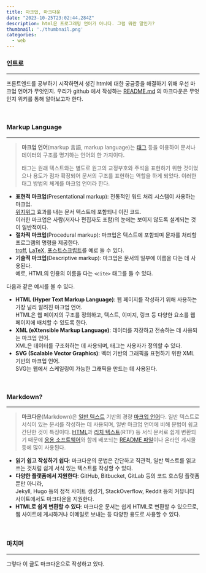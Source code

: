 ```yaml
---
title: 마크업, 마크다운
date: "2023-10-25T23:02:44.284Z"
description: html은 프로그래밍 언어가 아니다. 그럼 뭐란 말인가?
thumbnail: './thumbnail.png'
categories:
  - web
---
```


### 인트로
---
프론트엔드를 공부하기 시작하면서 생긴 html에 대한 궁금증을 해결하기 위해 우선 마크업 언어가 무엇인지. 우리가 github 에서 작성하는 [README.md](http://README.md) 의 마크다운은 무엇인지 위키를 통해 알아보고자 한다.

<br>

### Markup Language
---
> **마크업 언어**(markup 言語, markup language)는 [태그](https://ko.wikipedia.org/wiki/%ED%83%9C%EA%B7%B8_(%EC%A0%95%EB%B3%B4)) 등을 이용하여 문서나 데이터의 구조를 명기하는 언어의 한 가지이다.
> 
> 태그는 원래 텍스트와는 별도로 원고의 교정부호와 주석을 표현하기 위한 것이었으나 용도가 점차 확장되어 문서의 구조를 표현하는 역할을 하게 되었다. 이러한 태그 방법의 체계를 마크업 언어라 한다.

- **표현적 마크업**(Presentational markup): 전통적인 워드 처리 시스템이 사용하는 마크업. <br/>[위지위그](https://ko.wikipedia.org/wiki/%EC%9C%84%EC%A7%80%EC%9C%84%EA%B7%B8) 효과를 내는 문서 텍스트에 포함되니 이진 코드. <br/>이러한 마크업은 사람(저자나 편집자도 포함)의 눈에는 보이지 않도록 설계되는 것이 일반적이다.
- **절차적 마크업**(Procedural markup): 마크업은 텍스트에 포함되며 문자를 처리할 프로그램의 명령을 제공한다. <br/>[troff](https://ko.wikipedia.org/w/index.php?title=Troff&action=edit&redlink=1), [LaTeX](https://ko.wikipedia.org/wiki/LaTeX), [포스트스크립트](https://ko.wikipedia.org/wiki/%ED%8F%AC%EC%8A%A4%ED%8A%B8%EC%8A%A4%ED%81%AC%EB%A6%BD%ED%8A%B8)를 예로 들 수 있다.
- **기술적 마크업**(Descriptive markup): 마크업은 문서의 일부에 이름을 다는 데 사용된다. <br/>예로, HTML의 인용의 이름을 다는 `<cite>`  태그를 들 수 있다.

다음과 같은 예시를 볼 수 있다.
- **HTML (Hyper Text Markup Language)**: 웹 페이지를 작성하기 위해 사용하는 가장 널리 알려진 마크업 언어. <br/>HTML은 웹 페이지의 구조를 정의하고, 텍스트, 이미지, 링크 등 다양한 요소를 웹 페이지에 배치할 수 있도록 한다.
- **XML (eXtensible Markup Language)**: 데이터를 저장하고 전송하는 데 사용되는 마크업 언어. <br/>XML은 데이터를 구조화하는 데 사용되며, 태그는 사용자가 정의할 수 있다.
- **SVG (Scalable Vector Graphics)**: 벡터 기반의 그래픽을 표현하기 위한 XML 기반의 마크업 언어. <br/>SVG는 웹에서 스케일링이 가능한 그래픽을 만드는 데 사용된다.

<br>

### Markdown?
--- 
> **마크다운**(Markdown)은 [일반 텍스트](https://ko.wikipedia.org/wiki/%ED%94%8C%EB%A0%88%EC%9D%B8_%ED%85%8D%EC%8A%A4%ED%8A%B8) 기반의 경량 [마크업 언어](https://ko.wikipedia.org/wiki/%EB%A7%88%ED%81%AC%EC%97%85_%EC%96%B8%EC%96%B4)다. 일반 텍스트로 서식이 있는 문서를 작성하는 데 사용되며, 일반 마크업 언어에 비해 문법이 쉽고 간단한 것이 특징이다. [HTML](https://ko.wikipedia.org/wiki/HTML)과 [리치 텍스트](https://ko.wikipedia.org/wiki/%EB%A6%AC%EC%B9%98_%ED%85%8D%EC%8A%A4%ED%8A%B8)(RTF) 등 서식 문서로 쉽게 변환되기 때문에 [응용 소프트웨어](https://ko.wikipedia.org/wiki/%EC%9D%91%EC%9A%A9_%EC%86%8C%ED%94%84%ED%8A%B8%EC%9B%A8%EC%96%B4)와 함께 배포되는 [README 파일](https://ko.wikipedia.org/wiki/%EB%A6%AC%EB%93%9C%EB%AF%B8)이나 온라인 게시물 등에 많이 사용된다.

- **읽기 쉽고 작성하기 쉽다**: 마크다운의 문법은 간단하고 직관적, 일반 텍스트를 읽고 쓰는 것처럼 쉽게 서식 있는 텍스트를 작성할 수 있다.
- **다양한 플랫폼에서 지원한다**: GitHub, Bitbucket, GitLab 등의 코드 호스팅 플랫폼뿐만 아니라, <br/>Jekyll, Hugo 등의 정적 사이트 생성기, StackOverflow, Reddit 등의 커뮤니티 사이트에서도 마크다운을 지원한다.
- **HTML로 쉽게 변환할 수 있다**: 마크다운 문서는 쉽게 HTML로 변환할 수 있으므로, <br/>웹 사이트에 게시하거나 이메일로 보내는 등 다양한 용도로 사용할 수 있다.

<br>

### 마치며
---
그렇다 이 글도 마크다운으로 작성하고 있다.